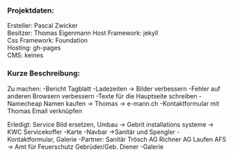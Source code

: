 
### Projektdaten:  
  Ersteller: Pascal Zwicker  
  Besitzer: Thomas Eigenmann
  Host Framework: jekyll  
  Css Framework: Foundation  
  Hosting: gh-pages  
  CMS: keines  

### Kurze Beschreibung:  

Zu machen:
  -Bericht Tagblatt
  -Ladezeiten -> Bilder verbessern
  -Fehler auf anderen Browsern verbessern
  -Texte für die Hauptseite schreiben
  -Namecheap Namen kaufen -> Thomas -> e-mann.ch
  -Kontaktformular mit Thomas Email verknüpfen

Erledigt:
  Service Bild ersetzen, Umbau -> Gebrit installations systeme
  -> KWC Servicekoffer
  -Karte
  -Navbar ->Sanitär und Spengler
  -Kontaktformular, Galerie
  -Partner:
  Sanitär Trösch AG
  Richner AG
  Laufen
  AFS -> Amt für Feuerschutz
  Gebrüder/Geb. Diener
  -Galerie
